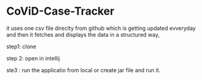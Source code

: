 # CoViD-Case-Tracker
it uses one csv file direclty from github which is getting updated evveryday and then it fetches  and displays the data in a structured way,

step1: clone

step 2: open in intellij

ste3 : run the applicatio from local or create jar file and run it.

